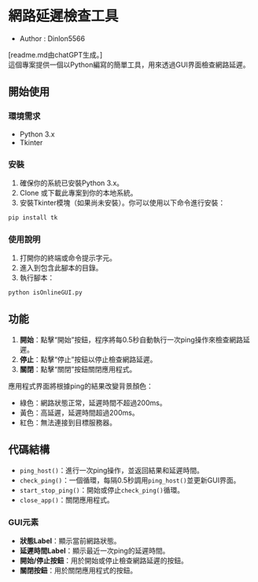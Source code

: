 # 網路延遲檢查工具

- Author : Dinlon5566  

[readme.md由chatGPT生成。]  
這個專案提供一個以Python編寫的簡單工具，用來透過GUI界面檢查網路延遲。


## 開始使用

### 環境需求

- Python 3.x
- Tkinter

### 安裝

1. 確保你的系統已安裝Python 3.x。
2. Clone 或下載此專案到你的本地系統。
3. 安裝Tkinter模塊（如果尚未安裝）。你可以使用以下命令進行安裝：

```bash
pip install tk
```

### 使用說明

1. 打開你的終端或命令提示字元。
2. 進入到包含此腳本的目錄。
3. 執行腳本：

```bash
python isOnlineGUI.py
```

## 功能

1. **開始**：點擊“開始”按鈕，程序將每0.5秒自動執行一次ping操作來檢查網路延遲。
2. **停止**：點擊“停止”按鈕以停止檢查網路延遲。
3. **關閉**：點擊“關閉”按鈕關閉應用程式。

應用程式界面將根據ping的結果改變背景顏色：
- 綠色：網路狀態正常，延遲時間不超過200ms。
- 黃色：高延遲，延遲時間超過200ms。
- 紅色：無法連接到目標服務器。

## 代碼結構

- `ping_host()`：進行一次ping操作，並返回結果和延遲時間。
- `check_ping()`：一個循環，每隔0.5秒調用`ping_host()`並更新GUI界面。
- `start_stop_ping()`：開始或停止`check_ping()`循環。
- `close_app()`：關閉應用程式。

### GUI元素

- **狀態Label**：顯示當前網路狀態。
- **延遲時間Label**：顯示最近一次ping的延遲時間。
- **開始/停止按鈕**：用於開始或停止檢查網路延遲的按鈕。
- **關閉按鈕**：用於關閉應用程式的按鈕。


